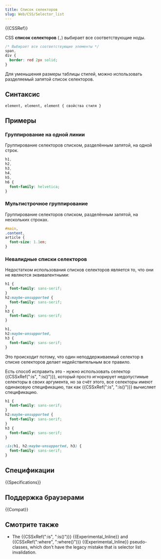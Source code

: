 ```yaml
---
title: Список селекторов
slug: Web/CSS/Selector_list
---
```


{{CSSRef}}

CSS **список селекторов** (`,`) выбирает все соответствующие ноды.

```css
/* Выбирает все соответствующие элементы */
span,
div {
  border: red 2px solid;
}
```

Для уменьшения размеры таблицы стилей, можно использовать разделяемый запятой список селекторов.

## Синтаксис

```
element, element, element { свойства стиля }
```

## Примеры

### Группирование на одной линии

Группирование селекторов списком, разделённым запятой, на одной строк.

```css
h1,
h2,
h3,
h4,
h5,
h6 {
  font-family: helvetica;
}
```

### Мультистрочное группирование

Группирование селекторов списком, разделённым запятой, на нескольких строках.

```css
#main,
.content,
article {
  font-size: 1.1em;
}
```

### Невалидные списки селекторов

Недостатком использования списков селекторов является то, что они не являются эквивалентными:

```css
h1 {
  font-family: sans-serif;
}
h2:maybe-unsupported {
  font-family: sans-serif;
}
h3 {
  font-family: sans-serif;
}
```

```css
h1,
h2:maybe-unsupported,
h3 {
  font-family: sans-serif;
}
```

Это происходит потому, что один неподдерживаемый селектор в списке селекторов делает недействительным все правило.

Есть способ исправить это - нужно использовать селектор {{CSSxRef(":is", ":is()")}}, который просто игнорирует недопустимые селекторы в своих аргумента, но за счёт этого, все селекторы имеют одинаковую спецификацию, так как {{CSSxRef(":is", ":is()")}} вычисляет спецификацию.

```css
h1 {
  font-family: sans-serif;
}
h2:maybe-unsupported {
  font-family: sans-serif;
}
h3 {
  font-family: sans-serif;
}
```

```css
:is(h1, h2:maybe-unsupported, h3) {
  font-family: sans-serif;
}
```

## Спецификации

{{Specifications}}

## Поддержка браузерами

{{Compat}}

## Смотрите также

- The {{CSSxRef(":is", ":is()")}} {{Experimental_Inline}} and {{CSSxRef(":where", ":where()")}} {{Experimental_Inline}} pseudo-classes, which don't have the legacy mistake that is selector list invalidation.
